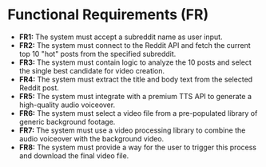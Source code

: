 # **Functional Requirements (FR)**

* **FR1:** The system must accept a subreddit name as user input.  
* **FR2:** The system must connect to the Reddit API and fetch the current top 10 "hot" posts from the specified subreddit.  
* **FR3:** The system must contain logic to analyze the 10 posts and select the single best candidate for video creation.  
* **FR4:** The system must extract the title and body text from the selected Reddit post.  
* **FR5:** The system must integrate with a premium TTS API to generate a high-quality audio voiceover.  
* **FR6:** The system must select a video file from a pre-populated library of generic background footage.  
* **FR7:** The system must use a video processing library to combine the audio voiceover with the background video.  
* **FR8:** The system must provide a way for the user to trigger this process and download the final video file.
